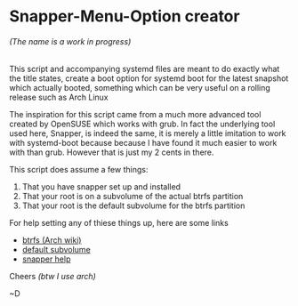 # Snapper-Menu-Option creator
###### *(The name is a work in progress)*

This script and accompanying systemd files are meant to do exactly what the title states, create a boot option for systemd boot for the latest snapshot which actually booted, something which can be very useful on a rolling release such as Arch Linux

The inspiration for this script came from a much more advanced tool created by OpenSUSE which works with grub. In fact the underlying tool used here, Snapper, is indeed the same, it is merely a little imitation to work with systemd-boot because because I have found it much easier to work with than grub. However that is just my 2 cents in there.

This script does assume a few things:
1. That you have snapper set up and installed
2. That your root is on a subvolume of the actual btrfs partition
3. That your root is the default subvolume for the btrfs partition

For help setting any of thiese things up, here are some links
* [btrfs (Arch wiki)](https://wiki.archlinux.org/index.php/Btrfs "Arch wiki for btrfs in general")
* [default subvolume](https://wiki.archlinux.org/index.php/Btrfs#Changing_the_default_sub-volume "Arch wiki for the default subvolume")
* [snapper help](https://wiki.archlinux.org/index.php/Snapper "Arch wiki for snapper")

Cheers *(btw I use arch)*

~D
